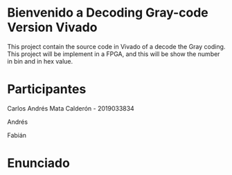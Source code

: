 # Bienvenido a Decoding Gray-code Version Vivado

This project contain the source code in Vivado of a decode the Gray coding. 
This project will be implement in a FPGA, 
and this will be show the number in bin and in hex value.

# Participantes

Carlos Andrés Mata Calderón - 2019033834

Andrés 

Fabián


# Enunciado

